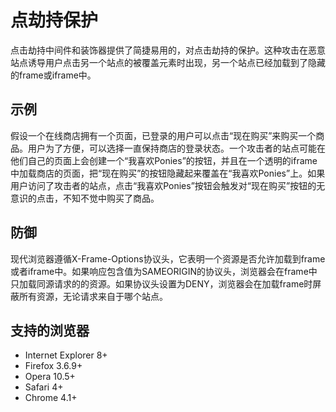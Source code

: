 # 点劫持保护

点击劫持中间件和装饰器提供了简捷易用的，对点击劫持的保护。这种攻击在恶意站点诱导用户点击另一个站点的被覆盖元素时出现，另一个站点已经加载到了隐藏的frame或iframe中。

## 示例

假设一个在线商店拥有一个页面，已登录的用户可以点击“现在购买”来购买一个商品。用户为了方便，可以选择一直保持商店的登录状态。一个攻击者的站点可能在他们自己的页面上会创建一个“我喜欢Ponies”的按钮，并且在一个透明的iframe中加载商店的页面，把“现在购买”的按钮隐藏起来覆盖在“我喜欢Ponies”上。如果用户访问了攻击者的站点，点击“我喜欢Ponies”按钮会触发对“现在购买”按钮的无意识的点击，不知不觉中购买了商品。

## 防御

现代浏览器遵循X-Frame-Options协议头，它表明一个资源是否允许加载到frame或者iframe中。如果响应包含值为SAMEORIGIN的协议头，浏览器会在frame中只加载同源请求的的资源。如果协议头设置为DENY，浏览器会在加载frame时屏蔽所有资源，无论请求来自于哪个站点。

## 支持的浏览器

- Internet Explorer 8+
- Firefox 3.6.9+
- Opera 10.5+
- Safari 4+
- Chrome 4.1+